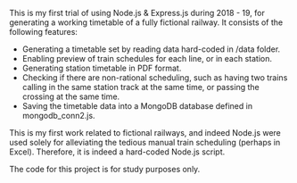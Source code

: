 This is my first trial of using Node.js & Express.js during 2018 - 19, for generating a working timetable of a fully fictional railway. It consists of the following features:

* Generating a timetable set by reading data hard-coded in /data folder.
* Enabling preview of train schedules for each line, or in each station.
* Generating station timetable in PDF format.
* Checking if there are non-rational scheduling, such as having two trains calling in the same station track at the same time, or passing the crossing at the same time.
* Saving the timetable data into a MongoDB database defined in mongodb_conn2.js.

This is my first work related to fictional railways, and indeed Node.js were used solely for alleviating the tedious manual train scheduling (perhaps in Excel). Therefore, it is indeed a hard-coded Node.js script.

The code for this project is for study purposes only.
